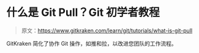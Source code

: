 # 什么是 Git Pull？Git 初学者教程

> 原文：<https://www.gitkraken.com/learn/git/tutorials/what-is-git-pull>

GitKraken 简化了协作 Git 操作，如推和拉，以改进您团队的工作流程。